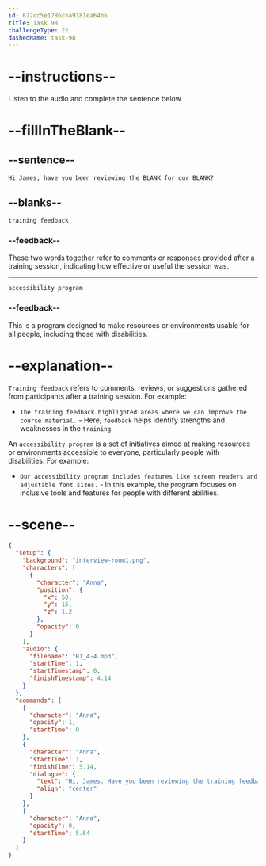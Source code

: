 ```yaml
---
id: 672cc5e1786cba9181ea64b6
title: Task 98
challengeType: 22
dashedName: task-98
---
```


<!-- (Audio) Anna: Hi James, have you been reviewing the training feedback for our accessibility program? -->

# --instructions--

Listen to the audio and complete the sentence below.

# --fillInTheBlank--

## --sentence--

`Hi James, have you been reviewing the BLANK for our BLANK?`

## --blanks--

`training feedback`

### --feedback--

These two words together refer to comments or responses provided after a training session, indicating how effective or useful the session was.

---

`accessibility program`

### --feedback--

This is a program designed to make resources or environments usable for all people, including those with disabilities.

# --explanation--

`Training feedback` refers to comments, reviews, or suggestions gathered from participants after a training session. For example:

- `The training feedback highlighted areas where we can improve the course material.` - Here, `feedback` helps identify strengths and weaknesses in the `training`.

An `accessibility program` is a set of initiatives aimed at making resources or environments accessible to everyone, particularly people with disabilities. For example:

- `Our accessibility program includes features like screen readers and adjustable font sizes.` - In this example, the program focuses on inclusive tools and features for people with different abilities.

# --scene--

```json
{
  "setup": {
    "background": "interview-room1.png",
    "characters": [
      {
        "character": "Anna",
        "position": {
          "x": 50,
          "y": 15,
          "z": 1.2
        },
        "opacity": 0
      }
    ],
    "audio": {
      "filename": "B1_4-4.mp3",
      "startTime": 1,
      "startTimestamp": 0,
      "finishTimestamp": 4.14
    }
  },
  "commands": [
    {
      "character": "Anna",
      "opacity": 1,
      "startTime": 0
    },
    {
      "character": "Anna",
      "startTime": 1,
      "finishTime": 5.14,
      "dialogue": {
        "text": "Hi, James. Have you been reviewing the training feedback for our accessibility program?",
        "align": "center"
      }
    },
    {
      "character": "Anna",
      "opacity": 0,
      "startTime": 5.64
    }
  ]
}
```

